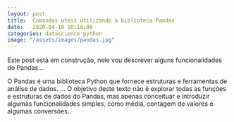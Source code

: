 ```yaml
---
layout: post
title:  Comandos uteis utilizando a biblioteca Pandas
date:   2020-04-10 10:18:00
categories: datascience python
image: "/assets/images/pandas.jpg"
---
```


<p> Este post está em construção, nele vou descrever alguns funcionalidades do Pandas...</p>
<p>O Pandas é uma biblioteca Python que fornece estruturas e ferramentas de análise de dados. ... O objetivo deste texto não é explorar todas as funções e estruturas de dados do Pandas, mas apenas conceituar e introduzir algumas funcionalidades simples, como média, contagem de valores e algumas conversões..</p>
